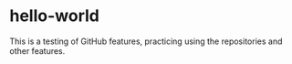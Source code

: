 # hello-world
This is a testing of GitHub features, practicing using the repositories and other features.
